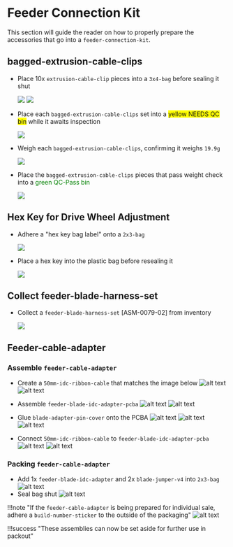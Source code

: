 # Feeder Connection Kit

This section will guide the reader on how to properly prepare the accessories that go into a `feeder-connection-kit`.

## bagged-extrusion-cable-clips

* Place 10x `extrusion-cable-clip` pieces into a `3x4-bag` before sealing it shut

	![](img/IMG_3667.webp)
	![](img/IMG_3666.webp)

* Place each `bagged-extrusion-cable-clips` set into a <span style="background-color:yellow"> yellow NEEDS QC bin</span> while it awaits inspection

	![](img/IMG_6181.webp)

* Weigh each `bagged-extrusion-cable-clips`, confirming it weighs `19.9g`

	![](img/IMG_6182.webp)

* Place the `bagged-extrusion-cable-clips` pieces that pass weight check into a <span style="color:green"> green QC-Pass bin</span>

	![](img/IMG_6185.webp)

## Hex Key for Drive Wheel Adjustment

* Adhere a "hex key bag label" onto a `2x3-bag`

	![](img/IMG_3668.webp)

* Place a hex key into the plastic bag before resealing it

	![](img/IMG_3669.webp)

## Collect feeder-blade-harness-set

* Collect a `feeder-blade-harness-set` [ASM-0079-02] from inventory

	![](img/feeder-blade-harness-set-rev02.webp)

## Feeder-cable-adapter

### Assemble `feeder-cable-adapter`

- Create a `50mm-idc-ribbon-cable` that matches the image below
	![alt text](img/connection-kit-ph3.webp)
	![alt text](img/connection-kit-ph5.webp)
- Assemble `feeder-blade-idc-adapter-pcba`
	![alt text](img/connection-kit-ph1.webp)
	![alt text](img/connection-kit-ph6.webp)
- Glue `blade-adapter-pin-cover` onto the PCBA
	![alt text](img/connection-kit-ph7.webp)
	![alt text](img/connection-kit-ph13.webp)
	![alt text](img/connection-kit-ph4.webp)

- Connect `50mm-idc-ribbon-cable` to `feeder-blade-idc-adapter-pcba`
	![alt text](img/connection-kit-ph2.webp)
	![alt text](img/connection-kit-ph8.webp)

### Packing `feeder-cable-adapter`
* Add 1x `feeder-blade-idc-adapter` and 2x `blade-jumper-v4` into `2x3-bag`
	![alt text](img/connection-kit-ph9.webp)
* Seal bag shut
	![alt text](img/connection-kit-ph11.webp)

!!!note "If the `feeder-cable-adapter` is being prepared for individual sale, adhere a `build-number-sticker` to the outside of the packaging"
	![alt text](img/IMG_2182.webp)

!!!success "These assemblies can now be set aside for further use in packout"
